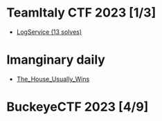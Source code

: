 # TeamItaly CTF 2023 [1/3]

- [LogService (13 solves)](https://github.com/wan-hyhty/CTFs_competition/tree/main/teamitaly)

# Imanginary daily

- [The_House_Usually_Wins](https://github.com/wan-hyhty/CTFs_competition/tree/main/ImaginaryCTFdaily/pwn/The_House_Usually_Wins)

# BuckeyeCTF 2023 [4/9]

